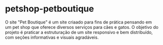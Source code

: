 # petshop-petboutique
O site "Pet Boutique" é um site criaado para fins de prática pensando em um pet shop que oferece diversos serviços para cães e gatos. O objetivo do projeto é praticar a estruturação de um site responsivo e bem distribuído, com seções informativas e visuais agradáveis.
